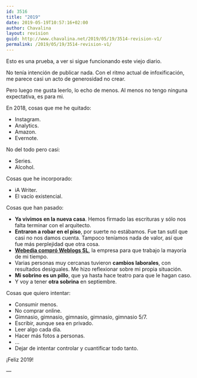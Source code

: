 ```yaml
---
id: 3516
title: "2019"
date: 2019-05-19T10:57:16+02:00
author: Chavalina
layout: revision
guid: http://www.chavalina.net/2019/05/19/3514-revision-v1/
permalink: /2019/05/19/3514-revision-v1/
---
```

Esto es una prueba, a ver si sigue funcionando este viejo diario.

No tenía intención de publicar nada. Con el ritmo actual de infoxificación, me parece casi un acto de generosidad no crear.

Pero luego me gusta leerlo, lo echo de menos. Al menos no tengo ninguna expectativa, es para mi.

En 2018, cosas que me he quitado:

  * Instagram.
  * Analytics.
  * Amazon.
  * Evernote.

No del todo pero casi:

  * Series.
  * Alcohol.

Cosas que he incorporado:

  * iA Writer.
  * El vacío existencial.

Cosas que han pasado:

  * **Ya vivimos en la nueva casa**. Hemos firmado las escrituras y sólo nos falta terminar con el arquitecto.
  * **Entraron a robar en el piso**, por suerte no estábamos. Fue tan sutil que casi no nos damos cuenta. Tampoco teníamos nada de valor, así que fue más perplejidad que otra cosa.
  * **[Webedia compró Weblogs SL](https://www.weblogssl.com/webedia-y-weblogs-unen-sus-fuerzas-para-convertirse-en-el-player-lider-de-entretenimiento-online-en-espana/)**, la empresa para que trabajo la mayoría de mi tiempo.
  * Varias personas muy cercanas tuvieron **cambios laborales**, con resultados desiguales. Me hizo reflexionar sobre mi propia situación.
  * **Mi sobrino es un pillo**, que ya hasta hace teatro para que le hagan caso.
  * Y voy a tener **otra sobrina** en septiembre.

Cosas que quiero intentar:

  * Consumir menos.
  * No comprar online.
  * Gimnasio, gimnasio, gimnasio, gimnasio, gimnasio 5/7.
  * Escribir, aunque sea en privado.
  * Leer algo cada día.
  * Hacer más fotos a personas.
  * …
  * Dejar de intentar controlar y cuantificar todo tanto.

¡Feliz 2019!

—